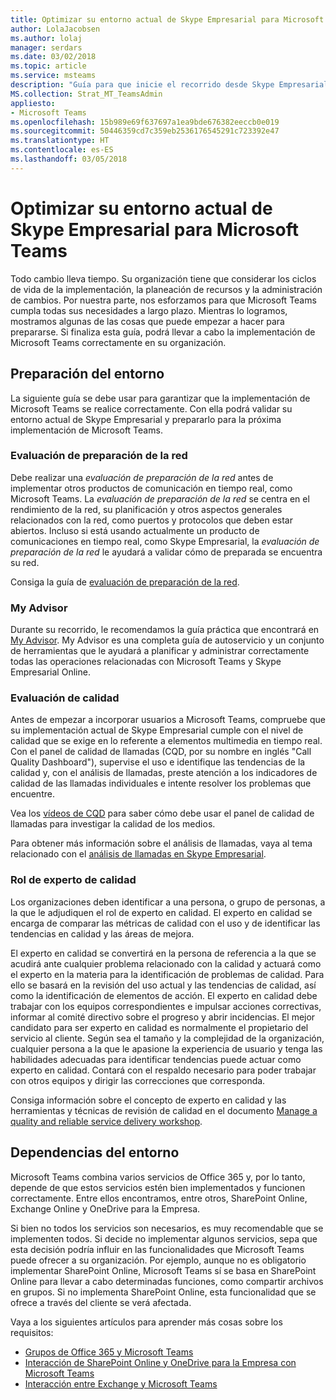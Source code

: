```yaml
---
title: Optimizar su entorno actual de Skype Empresarial para Microsoft Teams
author: LolaJacobsen
ms.author: lolaj
manager: serdars
ms.date: 03/02/2018
ms.topic: article
ms.service: msteams
description: "Guía para que inicie el recorrido desde Skype Empresarial a Microsoft Teams."
MS.collection: Strat_MT_TeamsAdmin
appliesto:
- Microsoft Teams
ms.openlocfilehash: 15b989e69f637697a1ea9bde676382eeccb0e019
ms.sourcegitcommit: 50446359cd7c359eb2536176545291c723392e47
ms.translationtype: HT
ms.contentlocale: es-ES
ms.lasthandoff: 03/05/2018
---
```

<a name="optimize-your-current-skype-for-business-environment-for-microsoft-teams"></a>Optimizar su entorno actual de Skype Empresarial para Microsoft Teams
==============================================================

Todo cambio lleva tiempo. Su organización tiene que considerar los ciclos de vida de la implementación, la planeación de recursos y la administración de cambios. Por nuestra parte, nos esforzamos para que Microsoft Teams cumpla todas sus necesidades a largo plazo. Mientras lo logramos, mostramos algunas de las cosas que puede empezar a hacer para prepararse. Si finaliza esta guía, podrá llevar a cabo la implementación de Microsoft Teams correctamente en su organización.

## <a name="environmental-readiness"></a>Preparación del entorno


La siguiente guía se debe usar para garantizar que la implementación de Microsoft Teams se realice correctamente. Con ella podrá validar su entorno actual de Skype Empresarial y prepararlo para la próxima implementación de Microsoft Teams.   


### <a name="network-readiness-assessment"></a>Evaluación de preparación de la red


Debe realizar una *evaluación de preparación de la red* antes de implementar otros productos de comunicación en tiempo real, como Microsoft Teams. La *evaluación de preparación de la red* se centra en el rendimiento de la red, su planificación y otros aspectos generales relacionados con la red, como puertos y protocolos que deben estar abiertos. Incluso si está usando actualmente un producto de comunicaciones en tiempo real, como Skype Empresarial, la *evaluación de preparación de la red* le ayudará a validar cómo de preparada se encuentra su red.

Consiga la guía de [evaluación de preparación de la red](https://go.microsoft.com/fwlink/?linkid=859069).

### <a name="my-advisor"></a>My Advisor


Durante su recorrido, le recomendamos la guía práctica que encontrará en [My Advisor](http://aka.ms/myadvisor). My Advisor es una completa guía de autoservicio y un conjunto de herramientas que le ayudará a planificar y administrar correctamente todas las operaciones relacionadas con Microsoft Teams y Skype Empresarial Online.


### <a name="quality-assessment"></a>Evaluación de calidad


Antes de empezar a incorporar usuarios a Microsoft Teams, compruebe que su implementación actual de Skype Empresarial cumple con el nivel de calidad que se exige en lo referente a elementos multimedia en tiempo real. Con el panel de calidad de llamadas (CQD, por su nombre en inglés "Call Quality Dashboard"), supervise el uso e identifique las tendencias de la calidad y, con el análisis de llamadas, preste atención a los indicadores de calidad de las llamadas individuales e intente resolver los problemas que encuentre.

Vea los [vídeos de CQD](https://www.skypeoperationsframework.com/Academy?SOFTrainings=Leverage%20the%20Investigate%20Media%20Quality%20using%20CQD%20Videos) para saber cómo debe usar el panel de calidad de llamadas para investigar la calidad de los medios.

Para obtener más información sobre el análisis de llamadas, vaya al tema relacionado con el [análisis de llamadas en Skype Empresarial](https://support.office.com/article/Set-up-Skype-for-Business-Call-Analytics-fbf7247a-84ae-46cc-9204-2c45b1c734cd).

### <a name="quality-champion-role"></a>Rol de experto de calidad


Los organizaciones deben identificar a una persona, o grupo de personas, a la que le adjudiquen el rol de experto en calidad. El experto en calidad se encarga de comparar las métricas de calidad con el uso y de identificar las tendencias en calidad y las áreas de mejora.

El experto en calidad se convertirá en la persona de referencia a la que se acudirá ante cualquier problema relacionado con la calidad y actuará como el experto en la materia para la identificación de problemas de calidad. Para ello se basará en la revisión del uso actual y las tendencias de calidad, así como la identificación de elementos de acción. El experto en calidad debe trabajar con los equipos correspondientes e impulsar acciones correctivas, informar al comité directivo sobre el progreso y abrir incidencias. El mejor candidato para ser experto en calidad es normalmente el propietario del servicio al cliente. Según sea el tamaño y la complejidad de la organización, cualquier persona a la que le apasione la experiencia de usuario y tenga las habilidades adecuadas para identificar tendencias puede actuar como experto en calidad. Contará con el respaldo necesario para poder trabajar con otros equipos y dirigir las correcciones que corresponda.

Consiga información sobre el concepto de experto en calidad y las herramientas y técnicas de revisión de calidad en el documento [Manage a quality and reliable service delivery workshop](https://go.microsoft.com/fwlink/?linkid=859071).

## <a name="environmental-dependencies"></a>Dependencias del entorno


Microsoft Teams combina varios servicios de Office 365 y, por lo tanto, depende de que estos servicios estén bien implementados y funcionen correctamente. Entre ellos encontramos, entre otros, SharePoint Online, Exchange Online y OneDrive para la Empresa.

Si bien no todos los servicios son necesarios, es muy recomendable que se implementen todos. Si decide no implementar algunos servicios, sepa que esta decisión podría influir en las funcionalidades que Microsoft Teams puede ofrecer a su organización. Por ejemplo, aunque no es obligatorio implementar SharePoint Online, Microsoft Teams sí se basa en SharePoint Online para llevar a cabo determinadas funciones, como compartir archivos en grupos. Si no implementa SharePoint Online, esta funcionalidad que se ofrece a través del cliente se verá afectada.

Vaya a los siguientes artículos para aprender más cosas sobre los requisitos:
- [Grupos de Office 365 y Microsoft Teams](Office-365-groups.md)
- [Interacción de SharePoint Online y OneDrive para la Empresa con Microsoft Teams](SharePoint-OneDrive-interact.md) 
- [Interacción entre Exchange y Microsoft Teams](Exchange-Teams-interact.md)



